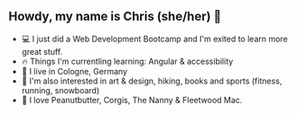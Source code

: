 ## Howdy, my name is Chris (she/her) 💫

* 💻 I just did a Web Development Bootcamp and I'm exited to learn more great stuff. 
* 🔥 Things I'm currentling learning: Angular & accessibility
* 🌈 I live in Cologne, Germany
* 🌱 I'm also interested in art & design, hiking, books and sports (fitness, running, snowboard)
* 🥜 I love Peanutbutter, Corgis, The Nanny & Fleetwood Mac.

